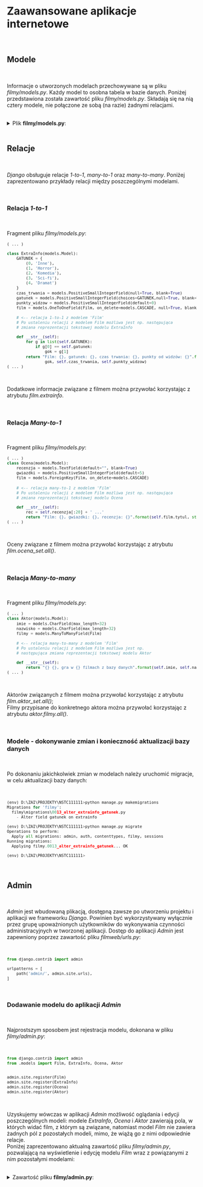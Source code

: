 # Zaawansowane aplikacje internetowe

<br>

## Modele

<br>

Informacje o utworzonych modelach przechowywane są w pliku *filmy/models.py*. Każdy model to osobna tabela w bazie danych. Poniżej przedstawiona została zawartość pliku *filmy/models.py*. Składają się na nią cztery modele, nie połączone ze sobą (na razie) żadnymi relacjami.

<br>

<details>

<summary>Plik <b>filmy/models.py</b>:</summary>

<font size="2">

```python
from django.db import models


class Film(models.Model):
    tytul = models.CharField(max_length=64, blank=False, unique=True)
    rok = models.PositiveSmallIntegerField(blank=False)
    opis = models.TextField(default="")
    premiera = models.DateField(null=True, blank=True)
    imdb_pkts = models.DecimalField(max_digits=4, decimal_places=2, null=True, blank=True)
    

    def __str__(self):
        return "{} ({})".format(self.tytul, str(self.rok))


class ExtraInfo(models.Model):
    GATUNEK = {
        (0, 'Inne'),
        (1, 'Horror'),
        (2, 'Komedia'),
        (3, 'Sci-fi'),
        (4, 'Dramat')
    }
    czas_trwania = models.PositiveSmallIntegerField(null=True, blank=True)
    gatunek = models.PositiveSmallIntegerField(choices=GATUNEK,null=True, blank=True)
    rezyser = models.CharField(max_length=50, blank=True, null=True)
    
    
class Ocena(models.Model):
    recenzja = models.TextField(default="", blank=True)
    gwiazdki = models.PositiveSmallIntegerField(default=5)
    

class Aktor(models.Model):
    imie = models.CharField(max_length=32)
    nazwisko = models.CharField(max_length=32)
```

</font>

</details>

<br>

## Relacje

<br>

*Django* obsługuje relacje *1-to-1*, *many-to-1* oraz *many-to-many*. Poniżej zaprezentowano przykłady relacji między poszczególnymi modelami.

<br>

### Relacja *1-to-1*

<br>

Fragment pliku *filmy/models.py*:

<font size="2">

```python
( ... )

class ExtraInfo(models.Model):
    GATUNEK = {
        (0, 'Inne'),
        (1, 'Horror'),
        (2, 'Komedia'),
        (3, 'Sci-fi'),
        (4, 'Dramat')
    }
    czas_trwania = models.PositiveSmallIntegerField(null=True, blank=True)
    gatunek = models.PositiveSmallIntegerField(choices=GATUNEK,null=True, blank=True)
    punkty_widzow = models.PositiveSmallIntegerField(default=0)
    film = models.OneToOneField(Film, on_delete=models.CASCADE, null=True, blank=True)  
    
    # <-- relacja 1-to-1 z modelem 'Film'
    # Po ustaleniu relacji z modelem Film możliwa jest np. następująca 
    # zmiana reprezentacji tekstowej modelu ExtraInfo

    def __str__(self):
        for g in list(self.GATUNEK):
            if g[0] == self.gatunek:
                gok = g[1]
        return "Film: {}, gatunek: {}, czas trwania: {}, punkty od widzów: {}".format(self.film.tytul, 
                gok, self.czas_trwania, self.punkty_widzow)
( ... )
```

</font>

<br>

Dodatkowe informacje związane z filmem można przywołać korzystając z atrybutu *film.extrainfo*. 

<br>

###  Relacja *Many-to-1*

<br>

Fragment pliku *filmy/models.py*:

<font size="2">

```python
( ... )
class Ocena(models.Model):
    recenzja = models.TextField(default="", blank=True)
    gwiazdki = models.PositiveSmallIntegerField(default=5)
    film = models.ForeignKey(Film, on_delete=models.CASCADE)        
    
    # <-- relacja many-to-1 z modelem 'Film'
    # Po ustaleniu relacji z modelem Film możliwa jest np. następująca 
    # zmiana reprezentacji tekstowej modelu Ocena

    def __str__(self):
        rec = self.recenzja[:20] + ' ...'
        return "Film: {}, gwiazdki: {}, recenzja: {}".format(self.film.tytul, str(self.gwiazdki), rec)
( ... )
```

</font>

<br>

Oceny związane z filmem można przywołać korzystając z atrybutu *film.ocena_set.all()*. 

<br>

### Relacja *Many-to-many*

<br>

Fragment pliku *filmy/models.py*:

<font size="2">

```python
( ... )
class Aktor(models.Model):
    imie = models.CharField(max_length=32)
    nazwisko = models.CharField(max_length=32)
    filmy = models.ManyToManyField(Film)                        
    
    # <-- relacja many-to-many z modelem 'Film'
    # Po ustaleniu relacji z modelem Film możliwa jest np. 
    # następująca zmiana reprezentacji tekstowej modelu Aktor

    def __str__(self):
        return "{} {}, gra w {} filmach z bazy danych".format(self.imie, self.nazwisko, str(self.filmy.count()))
( ... )
```

</font>

<br>

Aktorów związanych z filmem można przywołać korzystając z atrybutu *film.aktor_set.all()*;<br> 
Filmy przypisane do konkretnego aktora można przywołać korzystając z atrybutu *aktor.filmy.all()*. 

<br>

### Modele - dokonywanie zmian i konieczność aktualizacji bazy danych

<br>

Po dokonaniu jakichkolwiek zmian w modelach należy uruchomić migracje, w celu aktualizacji bazy danych:

<br>

<font size="2">

```python
(env) D:\ZAI\PROJEKTY\NSTC111111>python manage.py makemigrations
Migrations for 'filmy':
  filmy\migrations\0013_alter_extrainfo_gatunek.py
    - Alter field gatunek on extrainfo

(env) D:\ZAI\PROJEKTY\NSTC111111>python manage.py migrate       
Operations to perform:
  Apply all migrations: admin, auth, contenttypes, filmy, sessions
Running migrations:
  Applying filmy.0013_alter_extrainfo_gatunek... OK

(env) D:\ZAI\PROJEKTY\NSTC111111>

```

</font>

<br>

## Admin

<br>

*Admin* jest wbudowaną plikacją, dostępną zawsze po utworzeniu projektu i aplikacji we frameworku *Django*. Powinien być wykorzystywany wyłącznie przez grupę upoważnionych użytkowników do wykonywania czynności administracyjnych w tworzonej aplikacji. Dostęp do aplikacji *Admin* jest zapewniony poprzez zawartość pliku *filmweb/urls.py*:

<br>

<font size="2">

```python
from django.contrib import admin

urlpatterns = [
    path('admin/', admin.site.urls),
]
```

</font>

<br>

### Dodawanie modelu do aplikacji *Admin*

<br>

Najprostszym sposobem jest rejestracja modelu, dokonana w pliku *filmy/admin.py*:

<br>

<font size="2">

```python
from django.contrib import admin
from .models import Film, ExtraInfo, Ocena, Aktor


admin.site.register(Film)
admin.site.register(ExtraInfo)
admin.site.register(Ocena)
admin.site.register(Aktor)
```

</font>

<br>

Uzyskujemy wówczas w aplikacji *Admin* możliwość oglądania i edycji poszczególnych modeli: modele *ExtraInfo*, *Ocena* i *Aktor* zawierają pola, w których widać film, z którym są związane, natomiast model *Film* nie zawiera żadnych pól z pozostałych modeli, mimo, że wiążą go z nimi odpowiednie relacje. <br>
Poniżej zaprezentowano aktualną zawartość pliku *filmy/admin.py*, pozwalającą na wyświetlenie i edycję modelu *Film* wraz z powiązanymi z nim pozostałymi modelami:

<br>

<details>

<summary>Zawartość pliku <b>filmy/admin.py</b>:</summary>

<font size="2">

```python
from django.contrib import admin
from .models import Film, ExtraInfo, Ocena, Aktor


admin.site.register(Aktor)

class ExtraInfoInline(admin.TabularInline):
    model = ExtraInfo

class OcenaInline(admin.TabularInline):
    model = Ocena
    extra = 0

class AktorInline(admin.TabularInline):
    model = Aktor.filmy.through
    extra = 0

@admin.register(Film)
class FilmAdmin(admin.ModelAdmin):
    inlines = [ExtraInfoInline, OcenaInline, AktorInline]
```

</font>

</details>

<br>

